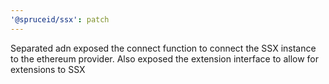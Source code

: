 ```yaml
---
'@spruceid/ssx': patch
---
```


Separated adn exposed the connect function to connect the SSX instance to the ethereum provider. Also exposed the extension interface to allow for extensions to SSX
